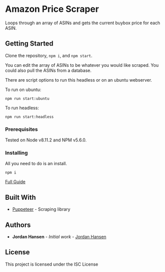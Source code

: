# Amazon Price Scraper

Loops through an array of ASINs and gets the current buybox price for each ASIN.

## Getting Started

Clone the repository, `npm i`, and `npm start`.

You can edit the array of ASINs to be whatever you would like scraped. You could also pull the ASINs from a database.

There are script options to run this headless or on an ubuntu webserver.

To run on ubuntu:

```
npm run start:ubuntu
```

To run headless:
```
npm run start:headless
```

### Prerequisites

Tested on Node v8.11.2 and NPM v5.6.0.

### Installing

All you need to do is an install.

```
npm i
```
[Full Guide](https://javascriptwebscrapingguy.com/blog/jordan-scrapes-amazon-prices/)

## Built With

* [Puppeteer](https://github.com/GoogleChrome/puppeteer) - Scraping library

## Authors

* **Jordan Hansen** - *Initial work* - [Jordan Hansen](https://github.com/aarmora)


## License

This project is licensed under the ISC License
